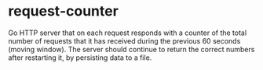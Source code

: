 # request-counter
Go HTTP server that on each request responds with a counter of the total number of requests that it has received during the previous 60 seconds (moving window). The server should continue to return the correct numbers after restarting it, by persisting data to a file.
